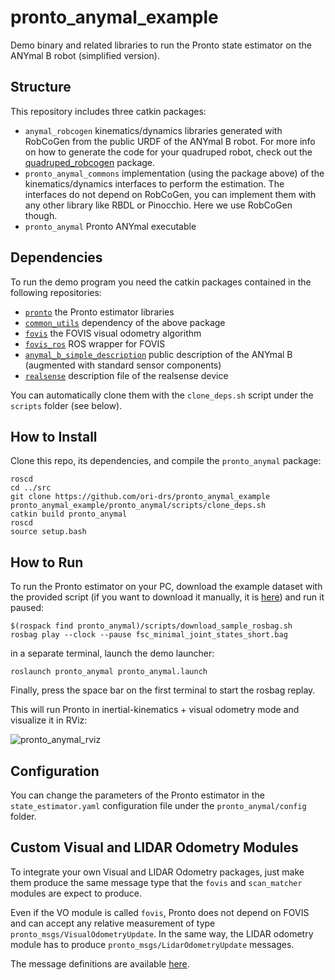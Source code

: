 # pronto_anymal_example
Demo binary and related libraries to run the Pronto state estimator on the ANYmal B robot (simplified version).

## Structure
This repository  includes three catkin packages:
- `anymal_robcogen` kinematics/dynamics libraries generated with RobCoGen from the public URDF of the ANYmal B robot. 
  For more info on how to generate the code for your quadruped robot, check out the [quadruped_robcogen]() package. 
- `pronto_anymal_commons` implementation (using the package above) of the kinematics/dynamics interfaces to perform the estimation. The interfaces do not depend on RobCoGen, you can implement them with any other library like RBDL or Pinocchio. Here we use RobCoGen though.
- `pronto_anymal` Pronto ANYmal executable

## Dependencies
To run the demo program you need the catkin packages contained in the following repositories:
- [`pronto`](https://github.com/ori-drs/pronto) the Pronto estimator libraries
- [`common_utils`](https://github.com/ori-drs/common_utils) dependency of the above package
- [`fovis`](https://github.com/ori-drs/fovis_ros.git) the FOVIS visual odometry algorithm
- [`fovis_ros`](https://github.com/ori-drs/fovis_ros/tree/pronto-fovis)  ROS wrapper for FOVIS
- [`anymal_b_simple_description`](https://github.com/mcamurri/anymal_b_simple_description) public description of the ANYmal B (augmented with standard sensor components)
- [`realsense`](https://github.com/ori-drs/realsense/tree/development-fixes) description file of the realsense device

You can automatically clone them with the `clone_deps.sh` script under the `scripts` folder (see below).

## How to Install
Clone this repo, its dependencies, and compile the `pronto_anymal` package:
```
roscd
cd ../src
git clone https://github.com/ori-drs/pronto_anymal_example
pronto_anymal_example/pronto_anymal/scripts/clone_deps.sh
catkin build pronto_anymal
roscd
source setup.bash
```

## How to Run 
To run the Pronto estimator on your PC, download the example dataset with the provided script (if you want to download it manually, it is [here](https://drive.google.com/open?id=1a_BA7yyj4XdUcCXrxpz5o1PdCi0fJn5K)) and run it paused:
```
$(rospack find pronto_anymal)/scripts/download_sample_rosbag.sh
rosbag play --clock --pause fsc_minimal_joint_states_short.bag
```
in a separate terminal, launch the demo launcher:

```
roslaunch pronto_anymal pronto_anymal.launch
```
Finally, press the space bar on the first terminal to start the rosbag replay.

This will run Pronto in inertial-kinematics + visual odometry mode and visualize it in RViz:

![pronto_anymal_rviz](/home/mcamurri/catkin_ws/src/pronto_anymal_example/pronto_anymal/doc/rviz_output.png  "Pronto ANYmal RViz")

## Configuration
You can change the parameters of the Pronto estimator in the `state_estimator.yaml` configuration file  under the `pronto_anymal/config` folder. 
## Custom Visual and LIDAR Odometry Modules
To integrate your own Visual and LIDAR Odometry packages, just make them produce the same message type that the `fovis` and `scan_matcher` modules are expect to produce.

Even if the VO module is called `fovis`, Pronto does not depend on FOVIS and can accept any relative measurement of type `pronto_msgs/VisualOdometryUpdate`. In the same way, the LIDAR odometry module has to produce `pronto_msgs/LidarOdometryUpdate` messages. 

The message definitions are available [here](https://github.com/ori-drs/pronto/tree/add-fovis-aicp/pronto_msgs/msg).
